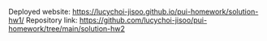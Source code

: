 Deployed website: https://lucychoi-jisoo.github.io/pui-homework/solution-hw1/
Repository link: https://github.com/lucychoi-jisoo/pui-homework/tree/main/solution-hw2 